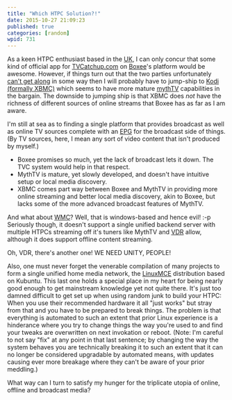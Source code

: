 ```yaml
---
title: "Which HTPC Solution?!"
date: 2015-10-27 21:09:23
published: true
categories: [random]
wpid: 731
---
```


As a keen HTPC enthusiast based in the [UK](https://en.wikipedia.org/wiki/United_Kingdom "United Kingdom"), I can only concur that some kind of official app for [TVCatchup.com](https://www.tvcatchup.com) on [Boxee](https://www.boxee.tv)'s platform would be awesome. However, if things turn out that the two parties unfortunately [can't get along](https://getsatisfaction.com/boxee/topics/tvcatchup_com) in some way then I will probably have to jump-ship to [Kodi (formally XBMC)](https://kodi.tv/) which seems to have more mature [mythTV](https://www.mythtv.org) capabilities in the bargain. The downside to jumping ship is that XBMC does *not* have the richness of different sources of online streams that Boxee has as far as I am aware.

I'm still at sea as to finding a single platform that provides broadcast as well as online TV sources complete with an [EPG](https://en.wikipedia.org/wiki/Electronic_program_guide "Electronic program guide") for the broadcast side of things. (By TV sources, here, I mean any sort of video content that isn't produced by myself.)

- Boxee promises so much, yet the lack of broadcast lets it down. The TVC system would help in that respect.
- MythTV is mature, yet slowly developed, and doesn't have intuitive setup or local media discovery.
- XBMC comes part way between Boxee and MythTV in providing more online streaming and better local media discovery, akin to Boxee, but lacks some of the more advanced broadcast features of MythTV.

And what about [WMC](https://www.microsoft.com/windows/windows-media-center/)? Well, that is windows-based and hence evil! :-p Seriously though, it doesn't support a single unified backend server with multiple HTPCs streaming off it's tuners like MythTV and [VDR](https://www.tvdr.de/) allow, although it does support offline content streaming.

Oh, VDR, there's another one! WE NEED UNITY, PEOPLE!

Also, one must never forget the venerable compilation of many projects to form a single unified home media network, the [LinuxMCE](https://www.linuxmce.org/) distribution based on Kubuntu. This last one holds a special place in my heart for being nearly good enough to get mainstream knowledge yet not quite there. It's just too damned difficult to get set up when using random junk to build your HTPC: When you use their recommended hardware it all "just works" but stray from that and you have to be prepared to break things. The problem is that everything is automated to such an extent that prior Linux experience is a hinderance where you try to change things the way you're used to and find your tweaks are overwritten on next invokation or reboot. (Note: I'm careful to not say "fix" at any point in that last sentence; by changing the way the system behaves you are technically breaking it to such an extent that it can no longer be considered upgradable by automated means, with updates causing ever more breakage where they can't be aware of your prior meddling.)

What way can I turn to satisfy my hunger for the triplicate utopia of online, offline and broadcast media?